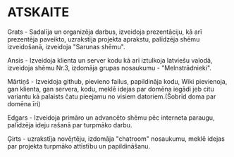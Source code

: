 # **ATSKAITE**
Grats - Sadalīja un organizēja darbus, izveidoja prezentāciju, kā arī prezentēja paveikto, uzrakstīja projekta aprakstu, palīdzēja shēmu izveidošanā, izveidoja "Sarunas shēmu".

Ansis - Izveidoja klienta un server kodu kā arī iztulkoja latviešu valodā, izveidoja shēmu Nr.3, izdomāja grupas nosaukumu - "Melnstrādnieki".

Mārtiņš - Izveidoja github, pievieno failus, papildināja kodu, Wiki pievienoja, gan klienta, gan servera, kodu, meklē idejas par domēna iegādi jeb citu variantu kā palaists čatu pieejamu no visiem datoriem.(Šobrīd doma par domēna īri)

Edgars - Izveidoja primāro un advancēto shēmu pēc interneta paraugu, palīdzēja ideju rašanā par turpmāko darbu.

Ģirts - uzrakstīja novēŗtēju, izdomāja "chatroom" nosaukumu, meklē idejas par projekta turpmāko attīstību un papildināšanu.
